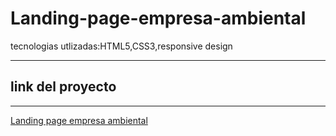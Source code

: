 # Landing-page-empresa-ambiental
tecnologias utlizadas:HTML5,CSS3,responsive design


------
## link del proyecto

------

<a href="https://xbernardoalvez66.github.io/Landing-page-empresa-ambiental/Landing-page-empresa-ambiental/index.html">Landing page empresa ambiental</a>
